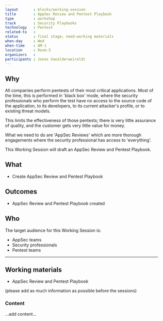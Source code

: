 ```yaml
---
layout       : blocks/working-session
title        : AppSec Review and Pentest Playbook
type         : workshop
track        : Security Playbooks
technology   : Pentest
related-to   :
status       : final stage; need-working materials
when-day     : Wed
when-time    : AM-1
location     : Room-5
organizers   :
participants : Jonas Vanalderweireldt
---
```


## Why

All companies perform pentests of their most critical applications. Most of the time, this is performed in 'black box' mode, where the security professionals who perform the test have no access to the source code of the application, to its developers, to its current attacker's profile, or to existing threat models.

This limits the effectiveness of those pentests; there is very little assurance of quality, and the customer gets very little value for money.

What we need to do are 'AppSec Reviews' which are more thorough engagements where the security professional has access to 'everything'.
    
This Working Session will draft an AppSec Review and Pentest Playbook.

## What

 - Create AppSec Review and Pentest Playbook
 
## Outcomes

- AppSec Review and Pentest Playbook created

## Who

The target audience for this Working Session is:

 - AppSec teams
 - Security professionals
 - Pentest teams
 
 --- 

## Working materials

- AppSec Review and Pentest Playbook

(please add as much information as possible before the sessions)

### Content

...add content...
